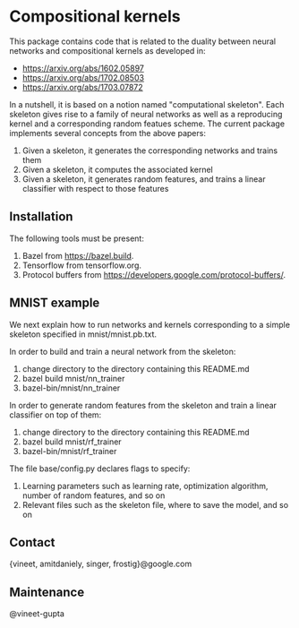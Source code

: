 Compositional kernels
====
This package contains code that is related to the duality between neural networks and compositional kernels as developed in:
* https://arxiv.org/abs/1602.05897
* https://arxiv.org/abs/1702.08503
* https://arxiv.org/abs/1703.07872

In a nutshell, it is based on a notion named "computational skeleton". Each skeleton gives rise to a family of neural networks as well as a reproducing kernel and a corresponding random featues scheme.
The current package implements several concepts from the above papers:
1. Given a skeleton, it generates the corresponding networks and trains them
1. Given a skeleton, it computes the associated kernel
1. Given a skeleton, it generates random features, and trains a linear classifier with respect to those features


## Installation
The following tools must be present:
1. Bazel from https://bazel.build.
1. Tensorflow from tensorflow.org.
1. Protocol buffers from https://developers.google.com/protocol-buffers/.

## MNIST example
We next explain how to run networks and kernels corresponding to a simple skeleton specified in mnist/mnist.pb.txt.

In order to build and train a neural network from the skeleton:
1. change directory to the directory containing this README.md
1. bazel build mnist/nn_trainer
1. bazel-bin/mnist/nn_trainer

In order to generate random features from the skeleton and train a linear classifier on top of them:
1. change directory to the directory containing this README.md
1. bazel build mnist/rf_trainer
1. bazel-bin/mnist/rf_trainer

The file base/config.py declares flags to specify:
1. Learning parameters such as learning rate, optimization algorithm, number of random features, and so on
1. Relevant files such as the skeleton file, where to save the model, and so on

## Contact
\{vineet, amitdaniely, singer, frostig\}@google.com

## Maintenance
@vineet-gupta
